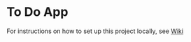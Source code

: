 # To Do App

For instructions on how to set up this project locally, see [Wiki](https://github.com/vidoodles/todoapp/wiki)
